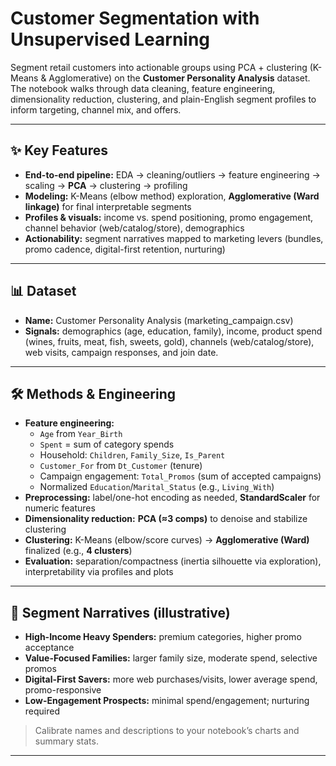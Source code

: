 # Customer Segmentation with Unsupervised Learning

Segment retail customers into actionable groups using PCA + clustering (K-Means & Agglomerative) on the **Customer Personality Analysis** dataset. The notebook walks through data cleaning, feature engineering, dimensionality reduction, clustering, and plain-English segment profiles to inform targeting, channel mix, and offers.

---

## ✨ Key Features
- **End-to-end pipeline:** EDA → cleaning/outliers → feature engineering → scaling → **PCA** → clustering → profiling
- **Modeling:** K-Means (elbow method) exploration, **Agglomerative (Ward linkage)** for final interpretable segments
- **Profiles & visuals:** income vs. spend positioning, promo engagement, channel behavior (web/catalog/store), demographics
- **Actionability:** segment narratives mapped to marketing levers (bundles, promo cadence, digital-first retention, nurturing)

---

## 📊 Dataset
- **Name:** Customer Personality Analysis (marketing_campaign.csv)
- **Signals:** demographics (age, education, family), income, product spend (wines, fruits, meat, fish, sweets, gold), channels (web/catalog/store), web visits, campaign responses, and join date.


---

## 🛠️ Methods & Engineering
- **Feature engineering:**
  - `Age` from `Year_Birth`
  - `Spent` = sum of category spends
  - Household: `Children`, `Family_Size`, `Is_Parent`
  - `Customer_For` from `Dt_Customer` (tenure)
  - Campaign engagement: `Total_Promos` (sum of accepted campaigns)
  - Normalized `Education`/`Marital_Status` (e.g., `Living_With`)
- **Preprocessing:** label/one-hot encoding as needed, **StandardScaler** for numeric features
- **Dimensionality reduction:** **PCA (≈3 comps)** to denoise and stabilize clustering
- **Clustering:** K-Means (elbow/score curves) → **Agglomerative (Ward)** finalized (e.g., **4 clusters**)
- **Evaluation:** separation/compactness (inertia silhouette via exploration), interpretability via profiles and plots

---

## 🧭 Segment Narratives (illustrative)
- **High-Income Heavy Spenders:** premium categories, higher promo acceptance  
- **Value-Focused Families:** larger family size, moderate spend, selective promos  
- **Digital-First Savers:** more web purchases/visits, lower average spend, promo-responsive  
- **Low-Engagement Prospects:** minimal spend/engagement; nurturing required

> Calibrate names and descriptions to your notebook’s charts and summary stats.

---


